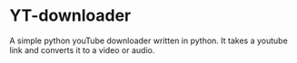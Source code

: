 # YT-downloader
A simple python youTube downloader written in python. It takes a youtube link and converts it to a video or audio.
